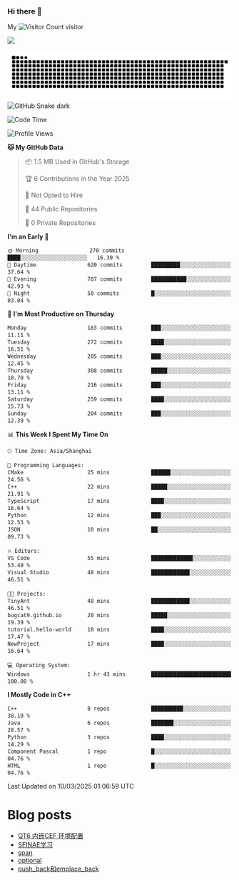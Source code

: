 ### Hi there 👋

My ![Visitor Count](https://profile-counter.glitch.me/bugcat9/count.svg) visitor
<!--
**bugcat9/bugcat9** is a ✨ _special_ ✨ repository because its `README.md` (this file) appears on your GitHub profile.

Here are some ideas to get you started:

- 🔭 I’m currently working on ...
- 🌱 I’m currently learning ...
- 👯 I’m looking to collaborate on ...
- 🤔 I’m looking for help with ...
- 💬 Ask me about ...
- 📫 How to reach me: ...
- 😄 Pronouns: ...
- ⚡ Fun fact: ...
-->
![](https://github-readme-stats.vercel.app/api?username=bugcat9)

![GitHub Snake Light](https://raw.githubusercontent.com/bugcat9/bugcat9/output/github-contribution-grid-snake.svg#gh-light-mode-only)
![GitHub Snake dark](github-snake-dark.svg#gh-dark-mode-only)


<!--START_SECTION:waka-->
![Code Time](http://img.shields.io/badge/Code%20Time-944%20hrs%2012%20mins-blue)

![Profile Views](http://img.shields.io/badge/Profile%20Views-0-blue)

**🐱 My GitHub Data** 

> 📦 1.5 MB Used in GitHub's Storage 
 > 
> 🏆 6 Contributions in the Year 2025
 > 
> 🚫 Not Opted to Hire
 > 
> 📜 44 Public Repositories 
 > 
> 🔑 0 Private Repositories 
 > 
**I'm an Early 🐤** 

```text
🌞 Morning                270 commits         ████░░░░░░░░░░░░░░░░░░░░░   16.39 % 
🌆 Daytime                620 commits         █████████░░░░░░░░░░░░░░░░   37.64 % 
🌃 Evening                707 commits         ███████████░░░░░░░░░░░░░░   42.93 % 
🌙 Night                  50 commits          █░░░░░░░░░░░░░░░░░░░░░░░░   03.04 % 
```
📅 **I'm Most Productive on Thursday** 

```text
Monday                   183 commits         ███░░░░░░░░░░░░░░░░░░░░░░   11.11 % 
Tuesday                  272 commits         ████░░░░░░░░░░░░░░░░░░░░░   16.51 % 
Wednesday                205 commits         ███░░░░░░░░░░░░░░░░░░░░░░   12.45 % 
Thursday                 308 commits         █████░░░░░░░░░░░░░░░░░░░░   18.70 % 
Friday                   216 commits         ███░░░░░░░░░░░░░░░░░░░░░░   13.11 % 
Saturday                 259 commits         ████░░░░░░░░░░░░░░░░░░░░░   15.73 % 
Sunday                   204 commits         ███░░░░░░░░░░░░░░░░░░░░░░   12.39 % 
```


📊 **This Week I Spent My Time On** 

```text
🕑︎ Time Zone: Asia/Shanghai

💬 Programming Languages: 
CMake                    25 mins             ██████░░░░░░░░░░░░░░░░░░░   24.56 % 
C++                      22 mins             █████░░░░░░░░░░░░░░░░░░░░   21.91 % 
TypeScript               17 mins             ████░░░░░░░░░░░░░░░░░░░░░   16.64 % 
Python                   12 mins             ███░░░░░░░░░░░░░░░░░░░░░░   12.53 % 
JSON                     10 mins             ██░░░░░░░░░░░░░░░░░░░░░░░   09.73 % 

🔥 Editors: 
VS Code                  55 mins             █████████████░░░░░░░░░░░░   53.49 % 
Visual Studio            48 mins             ████████████░░░░░░░░░░░░░   46.51 % 

🐱‍💻 Projects: 
TinyAnt                  48 mins             ████████████░░░░░░░░░░░░░   46.51 % 
bugcat9.github.io        20 mins             █████░░░░░░░░░░░░░░░░░░░░   19.39 % 
tutorial.hello-world     18 mins             ████░░░░░░░░░░░░░░░░░░░░░   17.47 % 
NewProject               17 mins             ████░░░░░░░░░░░░░░░░░░░░░   16.64 % 

💻 Operating System: 
Windows                  1 hr 43 mins        █████████████████████████   100.00 % 
```

**I Mostly Code in C++** 

```text
C++                      8 repos             ██████████░░░░░░░░░░░░░░░   38.10 % 
Java                     6 repos             ███████░░░░░░░░░░░░░░░░░░   28.57 % 
Python                   3 repos             ████░░░░░░░░░░░░░░░░░░░░░   14.29 % 
Component Pascal         1 repo              █░░░░░░░░░░░░░░░░░░░░░░░░   04.76 % 
HTML                     1 repo              █░░░░░░░░░░░░░░░░░░░░░░░░   04.76 % 
```




 Last Updated on 10/03/2025 01:06:59 UTC
<!--END_SECTION:waka-->
# Blog posts
<!-- BLOG-POST-LIST:START -->
- [QT6 内嵌CEF 环境配置](https://bugcat.top/2025/03/02/%E7%8E%AF%E5%A2%83%E9%85%8D%E7%BD%AE%E5%AE%89%E8%A3%85/QT6%20%E5%86%85%E5%B5%8CCEF%20%E7%8E%AF%E5%A2%83%E9%85%8D%E7%BD%AE/)
- [SFINAE学习](https://bugcat.top/2024/11/28/C++/SFINAE%E5%AD%A6%E4%B9%A0/)
- [span](https://bugcat.top/2024/11/10/C++/span/)
- [optional](https://bugcat.top/2024/11/10/C++/optional/)
- [push_back和emplace_back](https://bugcat.top/2024/10/20/C++/push-back%E5%92%8Cemplace-back/)
<!-- BLOG-POST-LIST:END -->
